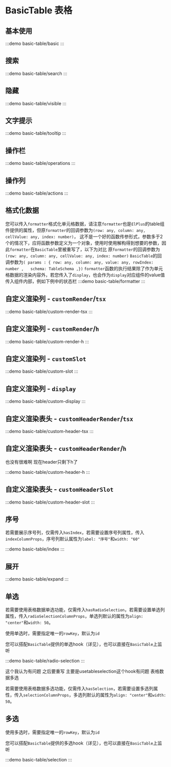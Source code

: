 # BasicTable 表格

## 基本使用

:::demo
basic-table/basic
:::

## 搜索

:::demo
basic-table/search
:::

## 隐藏

:::demo
basic-table/visible
:::

## 文字提示

:::demo
basic-table/tooltip
:::

## 操作栏

:::demo
basic-table/operations
:::

## 操作列

:::demo
basic-table/actions
:::

## 格式化数据

您可以传入`formatter`格式化单元格数据，请注意`formatter`也是`ElPlus`的table组件提供的属性，但原`formatter`的回调参数为`(row: any, column: any, cellValue: any, index: number)`，
这不是一个好的函数传参形式，参数多于2个的情况下，应将函数参数定义为一个对象，使用时使用解构得到想要的参数，因此`formatter`在`BasicTable`里被重写了，以下为对比
原`formatter`的回调参数为`(row: any, column: any, cellValue: any, index: number)`
`BasicTable`的回调参数为`( params : { row: any, column: any, value: any, rowIndex: number ,   schema: TableSchema ,})`
`formatter`函数的执行结果除了作为单元格数据的渲染内容外，若您传入了`display`，也会作为`display`对应组件的value值传入组件内部，例如下例中的状态栏
:::demo
basic-table/formatter
:::

## 自定义渲染列 - `customRender`/`tsx`

:::demo
basic-table/custom-render-tsx
:::

## 自定义渲染列 - `customRender`/`h`

:::demo
basic-table/custom-render-h
:::

## 自定义渲染列 - `customSlot`

:::demo
basic-table/custom-slot
:::

## 自定义渲染列 - `display`

:::demo
basic-table/custom-display
:::

## 自定义渲染表头 - `customHeaderRender`/`tsx`

:::demo
basic-table/custom-header-tsx
:::

## 自定义渲染表头 - `customHeaderRender`/`h`

也没有很难啊 现在header只剩下h了

:::demo
basic-table/custom-header-h
:::

## 自定义渲染表头 - `customHeaderSlot`

:::demo
basic-table/custom-header-slot
:::

## 序号

若需要展示序号列，仅需传入`hasIndex`，若需要设置序号列属性，传入`indexColumnProps`，序号列默认属性为`label: "序号"`和`width: "60"`

:::demo
basic-table/index
:::

## 展开

:::demo
basic-table/expand
:::

## 单选

若需要使用表格数据单选功能，仅需传入`hasRadioSelection`，若需要设置单选列属性，传入`radioSelectionColumnProps`，单选列默认的属性为`align: "center"`和`width: 50`。

使用单选时，需要指定唯一的`rowKey`，默认为`id`

您可以搭配`BasicTable`提供的单选hook（详见），也可以直接在`BasicTable`上监听

:::demo
basic-table/radio-selection
:::

这个我认为有问题 之后要重写 主要是usetableselection这个hook有问题 表格数据多选

若需要使用表格数据多选功能，仅需传入`hasSelection`，若需要设置多选列属性，传入`selectionColumnProps`，多选列默认的属性为`align: "center"`和`width: 50`。

## 多选

使用多选时，需要指定唯一的`rowKey`，默认为`id`

您可以搭配`BasicTable`提供的多选hook（详见），也可以直接在`BasicTable`上监听

:::demo
basic-table/selection
:::
